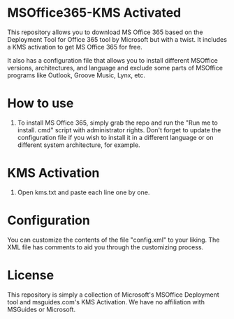 # MSOffice365-KMS Activated
This repository allows you to download MS Office 365 based on the Deployment Tool for Office 365 tool by Microsoft but with a twist. It includes a KMS activation to get MS Office 365 for free.

It also has a configuration file that allows you to install different MSOffice versions, architectures, and language and exclude some parts of MSOffice programs like Outlook, Groove Music, Lynx, etc.

# How to use
1. To install MS Office 365, simply grab the repo and run the "Run me to install. cmd" script with administrator rights.
Don't forget to update the configuration file if you wish to install it in a different language or on different system architecture, for example. 


# KMS Activation
1. Open kms.txt and paste each line one by one.

# Configuration
You can customize the contents of the file "config.xml" to your liking. 
The XML file has comments to aid you through the customizing process. 

# License
This repository is simply a collection of Microsoft's MSOffice Deployment tool and msguides.com's KMS Activation.
We have no affiliation with MSGuides or Microsoft. 
